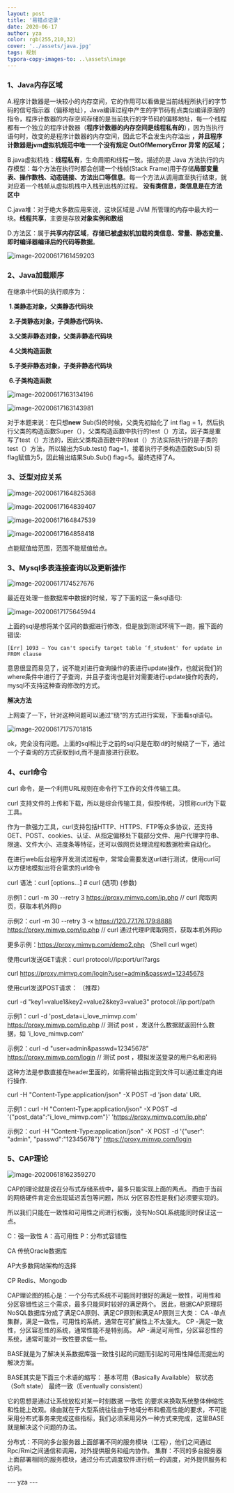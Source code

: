 ```yaml
---
layout: post
title: '易错点记录'
date: 2020-06-17
author: yza
color: rgb(255,210,32)
cover: '../assets/java.jpg'
tags: 规划
typora-copy-images-to: ..\assets\image
---
```


### 1、Java内存区域

 A.程序计数器是一块较小的内存空间，它的作用可以看做是当前线程所执行的字节码的信号指示器（偏移地址），Java编译过程中产生的字节码有点类似编译原理的指令，程序计数器的内存空间存储的是当前执行的字节码的偏移地址，每一个线程都有一个独立的程序计数器（**程序计数器的内存空间是线程私有的**），因为当执行语句时，改变的是程序计数器的内存空间，因此它不会发生内存溢出 **，并且程序计数器是jvm虚拟机规范中唯一一个没有规定 OutOfMemoryError 异常 的区域；** 

  B.java虚拟机栈：**线程私有**，生命周期和线程一致。描述的是 Java 方法执行的内存模型：每个方法在执行时都会创建一个栈帧(Stack Frame)用于存储**局部变量表、操作数栈、动态链接、方法出口等信息**。每一个方法从调用直至执行结束，就对应着一个栈帧从虚拟机栈中入栈到出栈的过程。 **没有类信息，类信息是在方法区中**

  C.java堆：对于绝大多数应用来说，这块区域是 JVM 所管理的内存中最大的一块。**线程共享**，主要是存放**对象实例和数组**

  D.方法区：属于**共享内存区域**，**存储已被虚拟机加载的类信息、常量、静态变量、即时编译器编译后的代码等数据**。

![image-20200617161459203]({{site.baseurl}}/assets/image/image-20200617161459203.png)

### 2、Java加载顺序

在继承中代码的执行顺序为：

​						  **1.类静态对象，父类静态代码块** 

​                          **2.子类静态对象，子类静态代码块、**

​                          **3.父类非静态对象，父类非静态代码块**

​                          **4.父类构造函数** 

​                          **5.子类非静态对象，子类非静态代码块**

​                          **6.子类构造函数**

![image-20200617163134196]({{site.baseurl}}/assets/image/image-20200617163134196.png)

![image-20200617163143981]({{site.baseurl}}/assets/image/image-20200617163143981.png)

对于本题来说：在只想**new** Sub(5)的时候，父类先初始化了 int flag = 1，然后执行父类的构造函数Super（），父类构造函数中执行的test（）方法，因子类是重写了test（）方法的，因此父类构造函数中的test（）方法实际执行的是子类的test（）方法，所以输出为Sub.test() flag=1，接着执行子类构造函数Sub(5) 将flag赋值为5，因此输出结果Sub.Sub() flag=5。最终选择了A。

### 3、泛型对应关系

![image-20200617164825368]({{site.baseurl}}/assets/image/image-20200617164825368.png)

![image-20200617164839407]({{site.baseurl}}/assets/image/image-20200617164839407.png)

![image-20200617164847539]({{site.baseurl}}/assets/image/image-20200617164847539.png)

![image-20200617164858418]({{site.baseurl}}/assets/image/image-20200617164858418.png)

点能赋值给范围，范围不能赋值给点。

### 3、Mysql多表连接查询以及更新操作

![image-20200617174527676]({{site.baseurl}}/assets/image/image-20200617174527676.png)

最近在处理一些数据库中数据的时候，写了下面的这一条sql语句:

![image-20200617175645944]({{site.baseurl}}/assets/image/image-20200617175645944.png)

上面的sql是想将某个区间的数据进行修改，但是放到测试环境下一跑，报下面的错误:

```
[Err] 1093 – You can't specify target table ‘f_student' for update in FROM clause
```

意思很显而易见了，说不能对进行查询操作的表进行update操作，也就说我们的where条件中进行了子查询，并且子查询也是针对需要进行update操作的表的，mysql不支持这种查询修改的方式。

**解决方法**

上网查了一下，针对这种问题可以通过”绕”的方式进行实现，下面看sql语句。

![image-20200617175701815]({{site.baseurl}}/assets/image/image-20200617175701815.png)

ok，完全没有问题。上面的sql相比于之前的sql只是在取id的时候绕了一下，通过一个子查询的方式获取到id,而不是直接进行获取。

### 4、curl命令

curl 命令，是一个利用URL规则在命令行下工作的文件传输工具。

curl 支持文件的上传和下载，所以是综合传输工具，但按传统，习惯称curl为下载工具。

作为一款强力工具，curl支持包括HTTP、HTTPS、FTP等众多协议，还支持 GET、POST、cookies、认证、从指定偏移处下载部分文件、用户代理字符串、限速、文件大小、进度条等特征，还可以做网页处理流程和数据检索自动化。

 

在进行web后台程序开发测试过程中，常常会需要发送url进行测试，使用curl可以方便地模拟出符合需求的url命令

 

curl 语法：curl [options...] <url>          # curl (选项) (参数)

示例1：curl -m 30 --retry 3 https://proxy.mimvp.com/ip.php          // curl 爬取网页，获取本机外网ip

示例2：curl -m 30 --retry 3 -x https://120.77.176.179:8888 https://proxy.mimvp.com/ip.php          // curl 通过代理IP爬取网页，获取本机外网ip

更多示例：https://proxy.mimvp.com/demo2.php   （Shell curl wget）

 

使用curl发送GET请求：curl protocol://ip:port/url?args

curl https://proxy.mimvp.com/login?user=admin&passwd=12345678  

 

使用curl发送POST请求： （推荐）

curl -d "key1=value1&key2=value2&key3=value3" protocol://ip:port/path

示例1：curl -d 'post_data=i_love_mimvp.com' https://proxy.mimvp.com/ip.php        // 测试 post ，发送什么数据就返回什么数据，如 'i_love_mimvp.com'

示例2：curl -d "user=admin&passwd=12345678" https://proxy.mimvp.com/login    // 测试 post ，模拟发送登录的用户名和密码

 

这种方法是参数直接在header里面的，如需将输出指定到文件可以通过重定向进行操作.

curl -H "Content-Type:application/json" -X POST -d 'json data' URL

示例1：curl -H "Content-Type:application/json" -X POST -d '{"post_data":"i_love_mimvp.com"}' 'https://proxy.mimvp.com/ip.php'

示例2：curl -H "Content-Type:application/json" -X POST -d '{"user": "admin", "passwd":"12345678"}' https://proxy.mimvp.com/login  

### 5、CAP理论

![image-20200618162359270]({{site.baseurl}}/assets/image/image-20200618162359270.png)

CAP的理论就是说在分布式存储系统中，最多只能实现上面的两点。
而由于当前的网络硬件肯定会出现延迟丢包等问题，所以
分区容忍性是我们必须要实现的。

所以我们只能在一致性和可用性之间进行权衡，没有NoSQL系统能同时保证这一点。

C：强一致性  A：高可用性   P：分布式容错性


CA 传统Oracle数据库

AP大多数网站架构的选择

CP Redis、Mongodb



CAP理论图的核心是：一个分布式系统不可能同时很好的满足一致性，可用性和分区容错性这三个需求，最多只能同时较好的满足两个。
因此，根据CAP原理将NoSQL数据库分成了满足CA原则、满足CP原则和满足AP原则三大类：
CA
-单点集群，满足一致性，可用性的系统，通常在可扩展性上不太强大。
CP
-满足一致性，分区容忍性的系统，通常性能不是特别高。
AP
-满足可用性，分区容忍性的系统，通常可能对一致性要求低一些。



BASE就是为了解决关系数据库强一致性引起的问题而引起的可用性降低而提出的解决方案。

BASE其实是下面三个术语的缩写：
基本可用（Basically Available）
软状态（Soft state）
最终一致（Eventually consistent）

它的思想是通过让系统放松对某一时刻数据
一致性
的要求来换取系统整体伸缩性和性能上改观。缘由就在于大型系统往往由于地域分布和极高性能的要求，不可能采用分布式事务来完成这些指标，我们必须采用另外一种方式来完成，这里BASE就是解决这个问题的办法。

分布式：不同的多台服务器上面部署不同的服务模块（工程），他们之间通过Rpc/Rmi之间通信和调用，对外提供服务和组内协作。
集群：不同的多台服务器上面部署相同的服务模块，通过分布式调度软件进行统一的调度，对外提供服务和访问。

--- yza ---